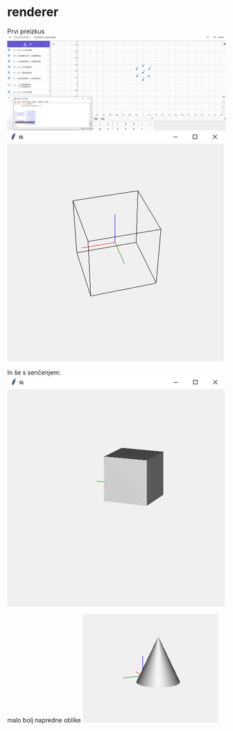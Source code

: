 # renderer
Prvi preizkus
![slika1](https://github.com/Kljunas2/renderer/blob/master/primeri/test1.png)
![slika2](https://github.com/Kljunas2/renderer/blob/master/primeri/test2.png)

In še s senčenjem: ![s senčenjem](https://github.com/Kljunas2/renderer/blob/master/primeri/test3.png)

malo bolj napredne oblike
![stožec](https://github.com/Kljunas2/renderer/blob/master/primeri/test4.png)
